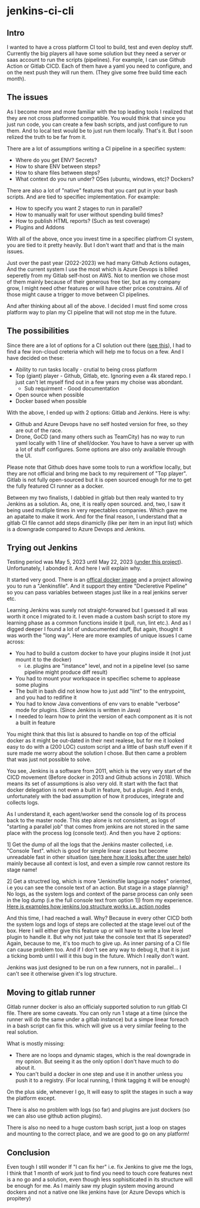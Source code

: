 # jenkins-ci-cli

## Intro

I wanted to have a cross platform CI tool to build, test and even deploy stuff.
Currently the big players all have some solution but they need a server or saas account to run the scripts (pipelines).
For example, I can use Github Action or Gitlab CICD. Each of them have a yaml you need to configure, and on the next push they will run them. (They give some free build time each month).

## The issues

As I become more and more familiar with the top leading tools I realized that they are not cross platformed compatible. You would think that since you just run code, you can create a few
bash scripts, and just configure to run them. And to local test would be to just run them locally. That's it. But I soon relized the truth to be far from it.

There are a lot of assumptions writing a CI pipeline in a specifiec system:
* Where do you get ENV? Secrets?
* How to share ENV between steps?
* How to share files between steps?
* What context do you run under? OSes (ubuntu, windows, etc)? Dockers?

There are also a lot of "native" features that you cant put in your bash scripts. And are tied to specifiec implementation. For example:
* How to specify you want 2 stages to run in parallel?
* How to manually wait for user without spending build times?
* How to publish HTML reports? (Such as test coverage)
* Plugins and Addons

With all of the above, once you invest time in a specifiec platfrom CI system, you are tied to it pretty heavily.
But I don't want that! and that is the main issues.

Just over the past year (2022-2023) we had many Github Actions outages, And the current system I use the most which is Azure Devops is billed
seperetly from my Gitlab self-host on AWS. Not to mention we chose most of them mainly because of their generous free tier, but as my company grow, I might need other features or
will have other price constrains. All of those might cause a trigger to move between CI pipelines.

And after thinking about all of the above. I decided I must find some cross platform way to plan my CI pipeline that will not stop me in the future.

## The possibilities

Since there are a lot of options for a CI solution out there ([see this](https://github.com/ligurio/awesome-ci)), I had to find a few iron-cloud creteria which will help me to focus on a few.
And I have decided on these:

* Ability to run tasks locally - crutial to being cross platform
* Top (giant) player - Github, Gitlab, etc. Ignoring even a 4k stared repo. I just can't let myself find out in a few years my choise was abondant. 
  * Sub requirment - Good documentation
* Open source when possible
* Docker based when possible

With the above, I ended up with 2 options: Gitlab and Jenkins. Here is why:

* Github and Azure Devops have no self hosted version for free, so they are out of the race.
* Drone, GoCD (and many others such as TeamCity) has no way to run yaml locally with 1 line of shell/docker. You have to have a server up with a lot of stuff configures. Some options are also only available through the UI.

Please note that Github does have some tools to run a workflow locally, but they are not official and bring me back to my requirement of "Top player". 
Gitlab is not fully open-sourced but it is open sourced enough for me to get the fully featured CI runner as a docker.

Between my two finalists, I dabbled in gitlab but then realy wanted to try Jenkins as a solution. As, one, it is really open sourced. and, two, I saw it being used mutliple times in very repectables companies. 
Which gave me an apataite to make it work. And for the final reason, I understand that a gitlab CI file cannot add steps dinamiclly (like per item in an input list) which is a downgrade compared to Azure Devops and Jenkins.

## Trying out Jenkins

Testing period was May 5, 2023 until May 22, 2023 ([under this project](https://github.com/yonixw/LivestreamDockerRecorder)). Unfortunately, I abonded it. And here I will explain why.

It started very good. There is an [offical docker image](https://github.com/jenkinsci/jenkinsfile-runner) and a project allowing you to run a "Jenkinsfile". And it support they entire "Decleretive Pipeline" so you can pass variables
between stages just like in a real jenkins server etc.

Learning Jenkins was surely not straight-forwared but I guessed it all was worth it once I migrated to it. I even made a custom bash script to store my learning phase as a common functions inside it (pull, run, lint etc.).
And as I digged deeper I found a lot of unducumented stuff, But again, thought it was worth the "long way". Here are more examples of unique issues I came across:

* You had to build a custom docker to have your plugins inside it (not just mount it to the docker)
  * i.e. plugins are "instance" level, and not in a pipeline level (so same pipeline might produce diff result)
* You had to mount your workspace in specifiec scheme to applease some plugins
* The built in bash did not know how to just add "lint" to the entrypoint, and you had to redifine it
* You had to know Java conventions of env vars to enable "verbose" mode for plugins. (Since Jenkins is written in Java)
* I needed to learn how to print the version of each component as it is not a built in feature

You might think that this list is absured to handle on top of the official docker as it might be out-dated in their next realese, but for me it looked easy to do with a (200 LOC) custom  script and a little of bash stuff even if it sure made me worry about the solution I chose.
But then came a problem that was just not possible to solve.

You see, Jenkins is a software from 2011, which is the very very start of the CICD movement (Before docker in 2013 and Github actions in 2018). Which means its set of assumptions is also very old. It start with the fact
that docker delegation is not even a built in feature, but a plugin. And it ends, unfortunately with the bad assumption of how it produces, integrate and collects logs.

As I understand it, each agent/worker send the console log of its process back to the master node. This step alone is not consistent, as logs of "starting a parallel job" that comes from jenkins are not stored in the same
place with the process log (console text). And then you have 2 options:

1] Get the dump of all the logs that the Jenkins master collected, i.e. "Console Text". which is good for simple linear cases but become unreadable fast in other situation ([see here how it looks after the user help](https://stackoverflow.com/a/58050883/1997873)) mainly because all context is lost, and even a simple row cannot restore its stage name!

2] Get a structred log, which is more "Jenkinsfile language nodes" oriented, i.e you can see the console text of an action. But stage in a stage plannig? No logs, as the system logs and context of the parse process can only seen in the log dump (i.e the full console text from option 1]) from my experience. [Here is examples how jenkins log structure works i.e. action nodes](https://i.imgur.com/5A1W998.jpg)

And this time, I had reached a wall. Why? Because in every other CICD both the system logs and logs of steps are collected at the stage level out of the box. Here I will either give this feature up or will have to write a low level plugin to handle it. But why
not just take the console text that IS seperated? Again, because to me, it's too much to give up. As inner parsing of a CI file can cause problem too. And if I don't see any way to debug it, that it is just a ticking bomb until I will it this bug
in the future. Which I really don't want.

Jenkins was just designed to be run on a few runners, not in parallel... I can't see it otherwise given it's log structure.

## Moving to gitlab runner

Gitlab runner docker is also an officialy supported solution to run gitlab CI file. There are some caveats. You can only run 1 stage at a time (since the runner will do the same under a gitlab instance) but a simpe linear foreach in a bash script can fix this. which will give us a very similar feeling to the real solution.

What is mostly missing:
* There are no loops and dynamic stages, which is the real downgrade in my opnion. But seeing it as the only option I don't have much to do about it.
* You can't build a docker in one step and use it in another unless you push it to a registry. (For local running, I think tagging it will be enough)

On the plus side, whenever I go, It will easy to split the stages in such a way the platform except.

There is also no problem with logs (so far) and plugins are just dockers (so we can also use github action plugins).

There is also no need to a huge custom bash script, just a loop on stages and mounting to the correct place, and we are good to go on any platform!

## Conclusion

Even tough I still wonder If "I can fix her" i.e. fix Jenkins to give me the logs,  I think that 1 month of work just to find you need to touch core features next is a no go and a solution, even though less sophisiticated in its structure will
be enough for me. As I mainly saw my plugin system moving around dockers and not a native one like jenkins have (or Azure Devops which is propitery)


